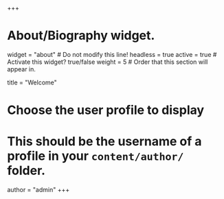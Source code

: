 +++
# About/Biography widget.
widget = "about"  # Do not modify this line!
headless = true
active = true  # Activate this widget? true/false
weight = 5  # Order that this section will appear in.

title = "Welcome"

# Choose the user profile to display
# This should be the username of a profile in your `content/author/` folder.
author = "admin"
+++
